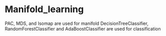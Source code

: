 # Manifold_learning
PAC, MDS, and Isomap  are used for manifold
DecisionTreeClassifier, RandomForestClassifier and AdaBoostClassifier are used for classification
